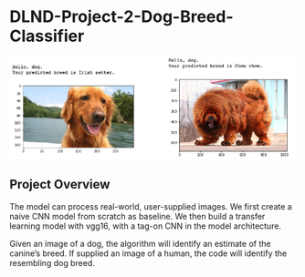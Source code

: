 # DLND-Project-2-Dog-Breed-Classifier

![dog_breed_predict](https://github.com/michlin0825/DLND-Project-2-Dog-Breed-Classifier/blob/master/dog_breed_predict.jpg)

## Project Overview
The model can process real-world, user-supplied images. We first create a naive CNN model from scratch as baseline. We then build a transfer learning model with vgg16, with a tag-on CNN in the model architecture. 

Given an image of a dog, the algorithm will identify an estimate of the canine’s breed. If supplied an image of a human, the code will identify the resembling dog breed.

